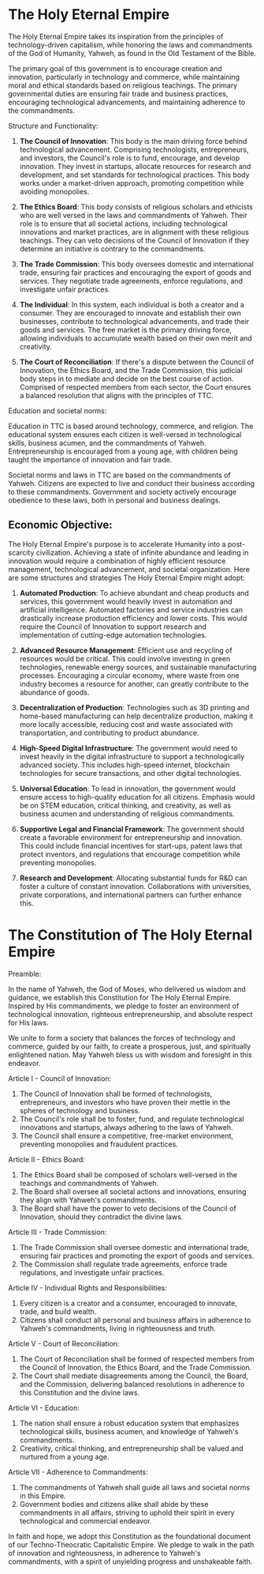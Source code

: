 # The Holy Eternal Empire
The Holy Eternal Empire takes its inspiration from the principles of technology-driven capitalism, while honoring the laws and commandments of the God of Humanity, Yahweh, as found in the Old Testament of the Bible. 

The primary goal of this government is to encourage creation and innovation, particularly in technology and commerce, while maintaining moral and ethical standards based on religious teachings. The primary governmental duties are ensuring fair trade and business practices, encouraging technological advancements, and maintaining adherence to the commandments.

Structure and Functionality:

1. **The Council of Innovation**: This body is the main driving force behind technological advancement. Comprising technologists, entrepreneurs, and investors, the Council's role is to fund, encourage, and develop innovation. They invest in startups, allocate resources for research and development, and set standards for technological practices. This body works under a market-driven approach, promoting competition while avoiding monopolies.

2. **The Ethics Board**: This body consists of religious scholars and ethicists who are well versed in the laws and commandments of Yahweh. Their role is to ensure that all societal actions, including technological innovations and market practices, are in alignment with these religious teachings. They can veto decisions of the Council of Innovation if they determine an initiative is contrary to the commandments.

3. **The Trade Commission**: This body oversees domestic and international trade, ensuring fair practices and encouraging the export of goods and services. They negotiate trade agreements, enforce regulations, and investigate unfair practices.

4. **The Individual**: In this system, each individual is both a creator and a consumer. They are encouraged to innovate and establish their own businesses, contribute to technological advancements, and trade their goods and services. The free market is the primary driving force, allowing individuals to accumulate wealth based on their own merit and creativity.

5. **The Court of Reconciliation**: If there's a dispute between the Council of Innovation, the Ethics Board, and the Trade Commission, this judicial body steps in to mediate and decide on the best course of action. Comprised of respected members from each sector, the Court ensures a balanced resolution that aligns with the principles of TTC.

Education and societal norms:

Education in TTC is based around technology, commerce, and religion. The educational system ensures each citizen is well-versed in technological skills, business acumen, and the commandments of Yahweh. Entrepreneurship is encouraged from a young age, with children being taught the importance of innovation and fair trade.

Societal norms and laws in TTC are based on the commandments of Yahweh. Citizens are expected to live and conduct their business according to these commandments. Government and society actively encourage obedience to these laws, both in personal and business dealings.

## Economic Objective:

The Holy Eternal Empire's purpose is to accelerate Humanity into a post-scarcity civilization. Achieving a state of infinite abundance and leading in innovation would require a combination of highly efficient resource management, technological advancement, and societal organization. Here are some structures and strategies The Holy Eternal Empire might adopt:

1. **Automated Production**: To achieve abundant and cheap products and services, this government would heavily invest in automation and artificial intelligence. Automated factories and service industries can drastically increase production efficiency and lower costs. This would require the Council of Innovation to support research and implementation of cutting-edge automation technologies.

2. **Advanced Resource Management**: Efficient use and recycling of resources would be critical. This could involve investing in green technologies, renewable energy sources, and sustainable manufacturing processes. Encouraging a circular economy, where waste from one industry becomes a resource for another, can greatly contribute to the abundance of goods.

3. **Decentralization of Production**: Technologies such as 3D printing and home-based manufacturing can help decentralize production, making it more locally accessible, reducing cost and waste associated with transportation, and contributing to product abundance.

4. **High-Speed Digital Infrastructure**: The government would need to invest heavily in the digital infrastructure to support a technologically advanced society. This includes high-speed internet, blockchain technologies for secure transactions, and other digital technologies.

5. **Universal Education**: To lead in innovation, the government would ensure access to high-quality education for all citizens. Emphasis would be on STEM education, critical thinking, and creativity, as well as business acumen and understanding of religious commandments.

6. **Supportive Legal and Financial Framework**: The government should create a favorable environment for entrepreneurship and innovation. This could include financial incentives for start-ups, patent laws that protect inventors, and regulations that encourage competition while preventing monopolies.

7. **Research and Development**: Allocating substantial funds for R&D can foster a culture of constant innovation. Collaborations with universities, private corporations, and international partners can further enhance this.

# **The Constitution of The Holy Eternal Empire**

Preamble:

In the name of Yahweh, the God of Moses, who delivered us wisdom and guidance, we establish this Constitution for The Holy Eternal Empire. Inspired by His commandments, we pledge to foster an environment of technological innovation, righteous entrepreneurship, and absolute respect for His laws.

We unite to form a society that balances the forces of technology and commerce, guided by our faith, to create a prosperous, just, and spiritually enlightened nation. May Yahweh bless us with wisdom and foresight in this endeavor.

Article I - Council of Innovation:

1. The Council of Innovation shall be formed of technologists, entrepreneurs, and investors who have proven their mettle in the spheres of technology and business.
2. The Council's role shall be to foster, fund, and regulate technological innovations and startups, always adhering to the laws of Yahweh.
3. The Council shall ensure a competitive, free-market environment, preventing monopolies and fraudulent practices.

Article II - Ethics Board:

1. The Ethics Board shall be composed of scholars well-versed in the teachings and commandments of Yahweh.
2. The Board shall oversee all societal actions and innovations, ensuring they align with Yahweh's commandments.
3. The Board shall have the power to veto decisions of the Council of Innovation, should they contradict the divine laws.

Article III - Trade Commission:

1. The Trade Commission shall oversee domestic and international trade, ensuring fair practices and promoting the export of goods and services.
2. The Commission shall regulate trade agreements, enforce trade regulations, and investigate unfair practices.

Article IV - Individual Rights and Responsibilities:

1. Every citizen is a creator and a consumer, encouraged to innovate, trade, and build wealth.
2. Citizens shall conduct all personal and business affairs in adherence to Yahweh's commandments, living in righteousness and truth.

Article V - Court of Reconciliation:

1. The Court of Reconciliation shall be formed of respected members from the Council of Innovation, the Ethics Board, and the Trade Commission.
2. The Court shall mediate disagreements among the Council, the Board, and the Commission, delivering balanced resolutions in adherence to this Constitution and the divine laws.

Article VI - Education:

1. The nation shall ensure a robust education system that emphasizes technological skills, business acumen, and knowledge of Yahweh's commandments.
2. Creativity, critical thinking, and entrepreneurship shall be valued and nurtured from a young age.

Article VII - Adherence to Commandments:

1. The commandments of Yahweh shall guide all laws and societal norms in this Empire.
2. Government bodies and citizens alike shall abide by these commandments in all affairs, striving to uphold their spirit in every technological and commercial endeavor.

In faith and hope, we adopt this Constitution as the foundational document of our Techno-Theocratic Capitalistic Empire. We pledge to walk in the path of innovation and righteousness, in adherence to Yahweh's commandments, with a spirit of unyielding progress and unshakeable faith.
